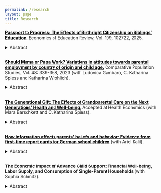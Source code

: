 ```yaml
---
permalink: /research
layout: page
title: Research
---
```



**<a href="https://kwnsfk27.r.eu-west-1.awstrack.me/L0/https:%2F%2Fauthors.elsevier.com%2Fsd%2Farticle%2FS0272-7757(25)00102-5/1/01020199c585100c-84f79fd8-802f-42af-ad36-94208dbcd2e6-000000/u-iOWtKOW-tkY8yz2aItMGQpZ60=447" style="color:black; text-decoration: underline;" target="_blank" > Passport to Progress: The Effects of Birthright Citizenship on Siblings’ Education.</a>** Economics of Education Review, Vol. 109, 102722, 2025. 

<details>
    <summary>Abstract</summary>
This paper analyzes family spillovers of birthright citizenship in Germany. By using difference-in-differences and event study methodologies on large-scale survey datasets, I examine the direct impact of citizenship on immigrant children and its spillover effects on the educational achievements of their older siblings who were born before the reform. The findings reveal educational benefits for immigrant children, and positive spillover effects on their older siblings’ academic achievements. Children are 13 percentage points more likely, and their older siblings are 6 percentage points more likely, to complete secondary school with the highest degree. The spillovers can be attributed to a considerable increase in parental investments in the siblings’ education and increased naturalization of parents and older siblings. Consequently, this study suggests that previous evaluations of citizenship have underestimated its benefits.
</details>

<br/>

**<a href="https://www.comparativepopulationstudies.de/index.php/CPoS/article/view/578" style="color:black; text-decoration: underline;" target="_blank" > Should Mama or Papa Work? Variations in attitudes towards parental employment by country of origin and child age.</a>** Comparative Population Studies, Vol. 48: 339-368, 2023 (with Ludovica Gambaro, C. Katharina Spiess and Katharina Wrohlich).

<details>
    <summary>Abstract</summary>
Employment among mothers has been rising in recent decades, although mothers of young children often work fewer hours than other women do. Parallel to this trend, approval of maternal employment has increased, albeit not evenly across groups. However, differences in attitudes remain unexplored despite their importance for better understanding mothers’ labour market behaviour. Meanwhile, the employment of fathers has remained stable and attitudes towards paternal employment do not differ as much as attitudes towards maternal employment do between socio-economic groups.
This paper examines attitudes towards maternal and paternal employment. It focuses on Germany, drawing on data from the German Family Demography Panel Study (FReDA). The survey explicitly asks whether mothers and fathers should be in paid work, work part-time or full-time, presenting respondents with fictional family profiles that vary the youngest child’s age. Unlike previous studies, the analysis compares the views of respondents with different origins: West Germany, East Germany, immigrants from different world regions, and second-generation migrants in West Germany.
The results highlight remarkable differences between respondents from West and East Germany, with the former group displaying strong approval for part-time employment among mothers and fathers of very young children and the latter group reporting higher approval for full-time employment. Immigrant groups are far from homogenous, holding different attitudes depending on their region of origin. Taken together, the results offer a nuanced picture of attitudes towards maternal and paternal employment. We discuss these findings in relation to labour markets participation in Germany.
</details>

<br/>

**<a href="assets/Grandparents_April2025.pdf" style="color:black; text-decoration: underline;" target="_blank" > The Generational Gift: The Effects of Grandparental Care on the Next Generations' Health and Well-being.</a>** Accepted at Health Economics (with Mara Barschkett and C. Katharina Spiess). 
<details>
    <summary>Abstract</summary>
Health and well-being in the family context can be affected by care giving arrangements. Following parental care and daycare, grandparents are the third most important care givers for children in many Western societies. Despite the relevance of grandparental care, there is little evidence on the causal effects of this care mode on the next generations' health and well-being. In this paper, we fill this gap by investigating the causal impact of regular grandparental care on the self-reported health and (domain-specific) satisfaction of both parents and children. To do so, we exploit geographic distance to grandparents as a source of arguably exogenous variation and use representative German panel data for families with children under the age of eleven. Our results suggest positive effects on parental satisfaction with the child care situation, as well as mothers' satisfaction with their leisure time. However, we also find negative effects on children's health, particularly for elementary school aged children and for boys. 
</details>

<br/>

**<a href="https://papers.ssrn.com/sol3/papers.cfm?abstract_id=5219857" style="color:black; text-decoration: underline;" target="_blank" > How information affects parents' beliefs and behavior: Evidence from first-time report cards for German school children</a>** (with Ariel Kalil).

<details>
    <summary>Abstract</summary>
Most parents overestimate their children's skills and performance in school. As parental misperceptions are more frequently found in less-advantaged families, they can exacerbate educational inequality, since parents' beliefs about their children's current performance influence their investments in their children's skill development. This paper capitalizes on exogenous variation in report card distribution across federal states in Germany to examine whether information from teachers regarding a child's performance affects parental beliefs and behavior and if so how this differs by subject and group. Our findings indicate that school information boosts parents' behavioral investments in child skill-building while having a limited impact on their beliefs. This finding suggests that receiving information from schools can be valuable as it reinforces the importance of educational activities for parents. We further find that numerical information treatments are more impactful than verbal treatments, that subsequent treatments are less potent than the initial treatment, and that school information only boosts parental investment when teachers hold accurate beliefs about children's skills.
</details>

<br/>

**The Economic Impact of Advance Child Support: Financial Well-being, Labor Supply, and Consumption of Single-Parent Households** (with Sophia Schmitz).

<details>
    <summary>Abstract</summary>
About one in five children across OECD countries lives in single-parent households, many of which receive no financial support from the non-resident parent. To address this, several countries have introduced public advance child support schemes. This paper investigates the impact of such payments on the financial well-being, labor supply decisions, and household spending patterns of single-parent families, drawing on a major reform to Germany’s advance child support program that substantially expanded both benefit duration and eligibility in 2017. Using representative data from the German Microcensus and the Income and Expenditure Survey, we find  these payments to improve families’ financial situations without crowding out private child support. Since eligibility was tied to economic independence of single-parent households, the reform also led to a decrease in the probability of receiving welfare benefits, which appears to be driven by exits from welfare due to increases in labor supply at the intensive rather than the extensive margin. We also find changes in expenditure patterns of affected families, with increased spending on food and beverages as well as goods related to the human capital development and well-being of children.
</details>


